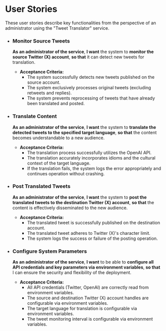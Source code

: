# User Stories

These user stories describe key functionalities from the perspective of an administrator using the "Tweet Translator" service.

* ### Monitor Source Tweets
    **As an administrator of the service**,
    **I want** the system to **monitor the source Twitter (X) account**,
    **so that** it can detect new tweets for translation.

    * **Acceptance Criteria:**
        * The system successfully detects new tweets published on the source account.
        * The system exclusively processes original tweets (excluding retweets and replies).
        * The system prevents reprocessing of tweets that have already been translated and posted.

* ### Translate Content
    **As an administrator of the service**,
    **I want** the system to **translate the detected tweets to the specified target language**,
    **so that** the content becomes understandable to a new audience.

    * **Acceptance Criteria:**
        * The translation process successfully utilizes the OpenAI API.
        * The translation accurately incorporates idioms and the cultural context of the target language.
        * If the translation fails, the system logs the error appropriately and continues operation without crashing.

* ### Post Translated Tweets
    **As an administrator of the service**,
    **I want** the system to **post the translated tweets to the destination Twitter (X) account**,
    **so that** the content is effectively disseminated to the new audience.

    * **Acceptance Criteria:**
        * The translated tweet is successfully published on the destination account.
        * The translated tweet adheres to Twitter (X)'s character limit.
        * The system logs the success or failure of the posting operation.

* ### Configure System Parameters
    **As an administrator of the service**,
    **I want** to be able to **configure all API credentials and key parameters via environment variables**,
    **so that** I can ensure the security and flexibility of the deployment.

    * **Acceptance Criteria:**
        * All API credentials (Twitter, OpenAI) are correctly read from environment variables.
        * The source and destination Twitter (X) account handles are configurable via environment variables.
        * The target language for translation is configurable via environment variables.
        * The tweet monitoring interval is configurable via environment variables.